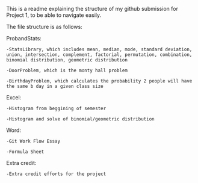 This is a readme explaining the structure of my github submission for Project 1, to be able to navigate easily.

The file structure is as follows:

ProbandStats:

	-StatsLibrary, which includes mean, median, mode, standard deviation, union, intersection, complement, factorial, permutation, combination, binomial distribution, geometric distribution
	
	-DoorProblem, which is the monty hall problem
	
	-BirthdayProblem, which calculates the probability 2 people will have the same b day in a given class size

Excel:

	-Histogram from beggining of semester
	
	-Histogram and solve of binomial/geometric distribution

Word:

	-Git Work Flow Essay
  
	-Formula Sheet
  
Extra credit:

	-Extra credit efforts for the project
